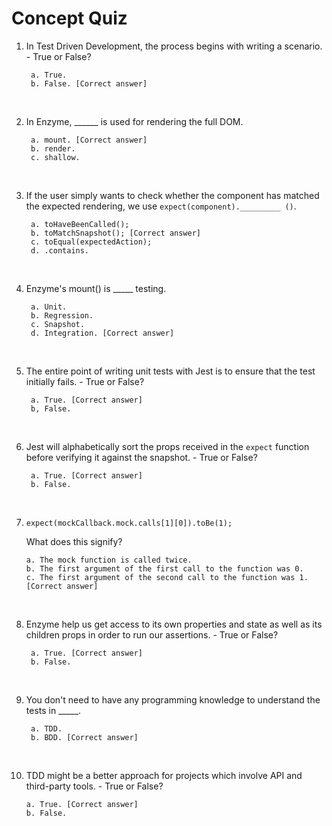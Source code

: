 # **Concept Quiz**

1. In Test Driven Development, the process begins with writing a scenario. - True or False?

        a. True. 
        b. False. [Correct answer]

<br />

2. In Enzyme, ______ is used for rendering the full DOM.

        a. mount. [Correct answer]
        b. render.
        c. shallow.

<br />

3. If the user simply wants to check whether the component has matched the expected rendering, we use ``` expect(component)._________ () ```.

        a. toHaveBeenCalled();
        b. toMatchSnapshot(); [Correct answer]
        c. toEqual(expectedAction);
        d. .contains.

<br />

4. Enzyme's mount() is _____ testing.

        a. Unit.
        b. Regression.
        c. Snapshot.
        d. Integration. [Correct answer]

<br />

5. The entire point of writing unit tests with Jest is to ensure that the test initially fails. - True or False?

        a. True. [Correct answer]
        b, False.

<br />

6. Jest will alphabetically sort the props received in the ```expect``` function before verifying it against the snapshot. - True or False?

        a. True. [Correct answer]
        b. False. 

<br />

7.  ```
    expect(mockCallback.mock.calls[1][0]).toBe(1);
    ```

    What does this signify?


        a. The mock function is called twice.
        b. The first argument of the first call to the function was 0.
        c. The first argument of the second call to the function was 1. [Correct answer]


<br />

8. Enzyme help us get access to its own properties and state as well as its children props in order to run our assertions. - True or False?

        a. True. [Correct answer]
        b. False.

<br />

9. You don't need to have any programming knowledge to understand the tests in _____.
   
        a. TDD. 
        b. BDD. [Correct answer]

<br />

10. TDD might be a better approach for projects which involve API and third-party tools. - True or False?

        a. True. [Correct answer]
        b. False.
